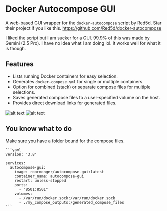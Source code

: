 # Docker Autocompose GUI

A web-based GUI wrapper for the `docker-autocompose` script by Red5d. Star their project if you like this.
https://github.com/Red5d/docker-autocompose

I liked the script but I am sucker for a GUI. 99.9% of this was made by Gemini (2.5 Pro). I have no idea what I am doing lol. It works well for what it is though.

## Features

* Lists running Docker containers for easy selection.
* Generates `docker-compose.yml` for single or multiple containers.
* Option for combined (stack) or separate compose files for multiple selections.
* Saves generated compose files to a user-specified volume on the host.
* Provides direct download links for generated files.

![alt text](https://github.com/roormonger/autocompose-gui/images/blob/main/1.png?raw=true)
![alt text](https://github.com/roormonger/autocompose-gui/images/blob/main/2.png?raw=true)

## You know what to do

Make sure you have a folder bound for the compose files.

    ```yaml
    version: '3.8'

    services:
      autocompose-gui:
        image: roormonger/autocompose-gui:latest
        container_name: autocompose-gui
        restart: unless-stopped
        ports:
          - "8501:8501"
        volumes:
          - /var/run/docker.sock:/var/run/docker.sock
          - ./my_compose_outputs:/generated_compose_files
    ```
